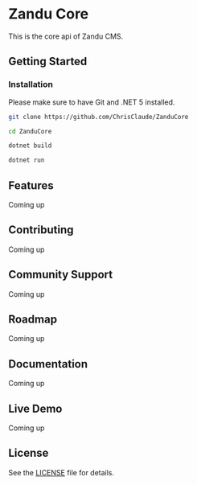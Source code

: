# Zandu Core 
This is the core api of Zandu CMS. 

## Getting Started
### Installation
Please make sure to have Git and .NET 5 installed.
```bash
git clone https://github.com/ChrisClaude/ZanduCore
```

```bash
cd ZanduCore
```

```bash
dotnet build
```

```bash
dotnet run
```

## Features
Coming up

## Contributing
Coming up

## Community Support
Coming up

## Roadmap
Coming up

## Documentation 
Coming up

## Live Demo
Coming up

## License
See the [LICENSE](./LICENSE) file for details.